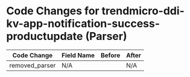 # Code Changes for trendmicro-ddi-kv-app-notification-success-productupdate (Parser)

| Code Change | Field Name | Before | After |
|-------------|------------|--------|-------|
| removed_parser | N/A |  | N/A |